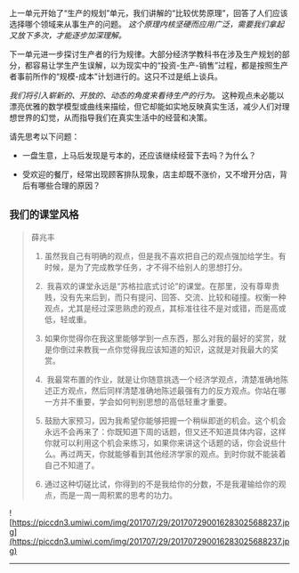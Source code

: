 上一单元开始了“生产的规划”单元，我们讲解的“比较优势原理”，回答了人们应该选择哪个领域来从事生产的问题。 *这个原理内核坚硬而应用广泛，需要我们拿起又放下多次，才能逐步加深理解。*

下一单元进一步探讨生产者的行为规律。大部分经济学教科书在涉及生产规划的部分，都容易让学生产生误解，以为现实中的“投资-生产-销售”过程，都是按照生产者事前所作的“规模-成本”计划进行的。这只不过是纸上谈兵。

 *我们将引入崭新的、开放的、动态的角度来看待生产的行为。* 这种观点未必能以漂亮优雅的数学模型或曲线来描绘，但它却能如实地反映真实生活，减少人们对理想世界的幻觉，从而指导我们在真实生活中的经营和决策。

请先思考以下问题：

* 一盘生意，上马后发现是亏本的，还应该继续经营下去吗？为什么？

* 受欢迎的餐厅，经常出现顾客排队现象，店主却既不涨价，又不增开分店，背后有哪些合理的原因？

## `我们的课堂风格`

> 薛兆丰
> 
> 1. 虽然我自己有明确的观点，但是我不喜欢把自己的观点强加给学生。有时候，是为了完成教学任务，才不得不给别人的思想打分。
> 
> 2.  我喜欢的课堂永远是“苏格拉底式讨论”的课堂。在那里，没有尊卑贵贱，没有先来后到，而只有提问、回答、交流、比较和碰撞。权衡一种观点，尤其是经过深思熟虑的观点，其标准往往不是对或错，而是高或低，轻或重。 
> 
> 3. 如果你觉得你在我这里能够学到一点东西，那么对我的最好的奖赏，就是你倒过来教我一点你觉得我应该知道的知识，这就是对我最大的奖赏。
> 
> 4.  我最常布置的作业，就是让你随意挑选一个经济学观点，清楚准确地陈述正方观点，然后同样清楚准确地陈述最强有力的反方观点。你站在哪一方并不重要，学会如何判别思想的高低轻重才重要。 
> 
> 5. 鼓励大家预习，因为我希望你能够把握一个稍纵即逝的机会。这个机会永远不会再来了：你既知道下周的话题，但又还不知道具体内容，这样你就可以利用这个机会来练习，如果你来讲这个话题的话，你会说些什么。再过两天，你就能够看到其他经济学家的观点。到时你就不能装着自己不知道了。 
> 
> 6. 通过这种切磋比试，你得到的不是我给你的分数，不是我灌输给你的观点，而是一周一周积累的思考的功力。

![https://piccdn3.umiwi.com/img/201707/29/201707290016283025688237.jpg](https://piccdn3.umiwi.com/img/201707/29/201707290016283025688237.jpg)

---

